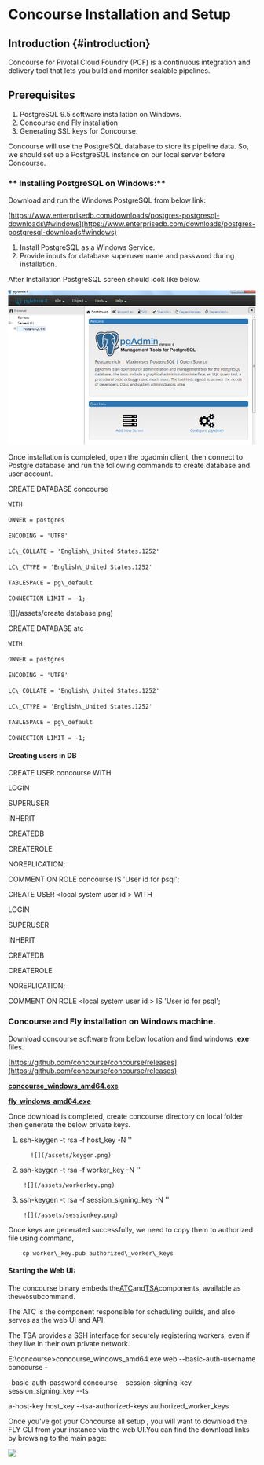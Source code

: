 # **Concourse Installation and Setup**

## Introduction {#introduction}

Concourse for Pivotal Cloud Foundry \(PCF\) is a continuous integration and delivery tool that lets you build and monitor scalable pipelines.

## Prerequisites

1. PostgreSQL 9.5 software installation on Windows.
2. Concourse and Fly installation
3. Generating SSL keys for Concourse.

Concourse will use the PostgreSQL database to store its pipeline data.  So, we should set up a PostgreSQL instance on our local server before Concourse.

### ** Installing PostgreSQL on Windows:**

Download and run the Windows PostgreSQL from below link:

[https://www.enterprisedb.com/downloads/postgres-postgresql-downloads\#windows](https://www.enterprisedb.com/downloads/postgres-postgresql-downloads#windows)

1. Install PostgreSQL as a Windows Service.
2. Provide inputs for database superuser name and password during installation.

After Installation PostgreSQL screen should look like below.

![](/assets/Pgadmin)

Once installation is completed, open the pgadmin client, then connect to Postgre database and run the following commands to create database and user account.

CREATE DATABASE concourse

```
WITH 

OWNER = postgres

ENCODING = 'UTF8'

LC\_COLLATE = 'English\_United States.1252'

LC\_CTYPE = 'English\_United States.1252'

TABLESPACE = pg\_default

CONNECTION LIMIT = -1;
```

![](/assets/create database.png)



CREATE DATABASE atc

```
WITH 

OWNER = postgres

ENCODING = 'UTF8'

LC\_COLLATE = 'English\_United States.1252'

LC\_CTYPE = 'English\_United States.1252'

TABLESPACE = pg\_default

CONNECTION LIMIT = -1;
```

#### **Creating users in DB**

CREATE USER concourse WITH

LOGIN

SUPERUSER

INHERIT

CREATEDB

CREATEROLE

NOREPLICATION;

COMMENT ON ROLE concourse IS 'User id for psql';

CREATE USER &lt;local system user id &gt; WITH

LOGIN

SUPERUSER

INHERIT

CREATEDB

CREATEROLE

NOREPLICATION;

COMMENT ON ROLE &lt;local system user id &gt; IS 'User id for psql';



### Concourse and Fly installation on Windows machine.



Download concourse software from below location and find windows **.exe** files.

[https://github.com/concourse/concourse/releases](https://github.com/concourse/concourse/releases)

[**concourse\_windows\_amd64.exe**](https://github.com/concourse/concourse/releases/download/v3.8.0/concourse_windows_amd64.exe)

[**fly\_windows\_amd64.exe**](https://github.com/concourse/concourse/releases/download/v3.8.0/fly_windows_amd64.exe)

Once download is completed, create concourse directory on local folder then generate the below private keys.

1. ssh-keygen -t rsa -f host\_key -N '' 

          ![](/assets/keygen.png)

  2.  ssh-keygen -t rsa -f worker\_key -N '' 

           ![](/assets/workerkey.png)

  3.  ssh-keygen -t rsa -f session\_signing\_key -N ''

           ![](/assets/sessionkey.png)



Once keys are generated successfully, we need to copy them to authorized file using command,

        cp worker\_key.pub authorized\_worker\_keys

#### Starting the Web UI:

The concourse binary embeds the[ATC](https://github.com/concourse/atc)and[TSA](https://github.com/concourse/tsa)components, available as the`web`subcommand.

The ATC is the component responsible for scheduling builds, and also serves as the web UI and API.

The TSA provides a SSH interface for securely registering workers, even if they live in their own private network.

E:\concourse&gt;concourse\_windows\_amd64.exe  web  --basic-auth-username concourse -

-basic-auth-password  concourse  --session-signing-key session\_signing\_key  --ts

a-host-key host\_key  --tsa-authorized-keys authorized\_worker\_keys

Once you've got your Concourse all  setup  , you will want to download the  FLY CLI from your instance via the web UI.You can find the download links by browsing to the main page:

![](/assets/Concourse )

